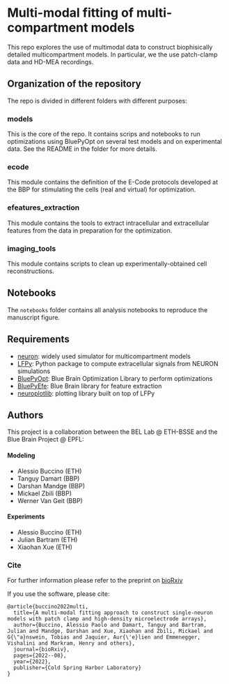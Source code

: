 # Multi-modal fitting of multi-compartment models

This repo explores the use of multimodal data to construct biophisically detailed multicompartment models.
In particular, we the use patch-clamp data and HD-MEA recordings.

## Organization of the repository

The repo is divided in different folders with different purposes:

### models

This is the core of the repo. It contains scrips and notebooks to run optimizations using BluePyOpt on several test 
models and on experimental data. See the README in the folder for more details. 

### ecode

This module contains the definition of the E-Code protocols developed at the BBP for stimulating the cells (real
and virtual) for optimization.

### efeatures_extraction

This module contains the tools to extract intracellular and extracellular features from the data in preparation 
for the optimization.

### imaging_tools

This module contains scripts to clean up experimentally-obtained cell reconstructions.


## Notebooks

The `notebooks` folder contains all analysis notebooks to reproduce the manuscript figure.

## Requirements

- [neuron](https://www.neuron.yale.edu/neuron/): widely used simulator for multicompartment models
- [LFPy](https://lfpy.readthedocs.io/en/latest/): Python package to compute extracellular signals from NEURON 
simulations
- [BluePyOpt](https://github.com/BlueBrain/BluePyOpt): Blue Brain Optimization Library to perform optimizations
- [BluePyEfe](https://github.com/BlueBrain/BluePyEfe): Blue Brain library for feature extraction 
- [neuroplotlib](https://github.com/LFPy/neuroplotlib): plotting library built on top of LFPy


## Authors

This project is a collaboration between the BEL Lab @ ETH-BSSE  and the Blue Brain Project @ EPFL:

#### Modeling

- Alessio Buccino (ETH)
- Tanguy Damart (BBP)
- Darshan Mandge (BBP)
- Mickael Zbili (BBP)
- Werner Van Geit (BBP)

#### Experiments

- Alessio Buccino (ETH)
- Julian Bartram (ETH)
- Xiaohan Xue (ETH)

### Cite

For further information please refer to the preprint on [bioRxiv]( https://doi.org/10.1101/2022.08.03.502468)

If you use the software, please cite:
```
@article{buccino2022multi,
  title={A multi-modal fitting approach to construct single-neuron models with patch clamp and high-density microelectrode arrays},
  author={Buccino, Alessio Paolo and Damart, Tanguy and Bartram, Julian and Mandge, Darshan and Xue, Xiaohan and Zbili, Mickael and G{\"a}nswein, Tobias and Jaquier, Aur{\'e}lien and Emmenegger, Vishalini and Markram, Henry and others},
  journal={bioRxiv},
  pages={2022--08},
  year={2022},
  publisher={Cold Spring Harbor Laboratory}
}
```


